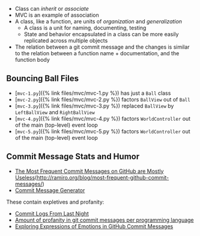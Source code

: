 * Class can *inherit* or *associate*
* MVC is an example of association
* A class, like a function, are units of *organization* and *generalization*
  * A class is a unit for naming, documenting, testing
  * State and behavior encapsulated in a class can be more easily replicated across multiple objects
* The relation between a git commit message and the changes is similar to the relation between a function name + documentation, and the function body

## Bouncing Ball Files

* [`mvc-1.py`]({% link files/mvc/mvc-1.py %}) has just a `Ball` class
* [`mvc-2.py`]({% link files/mvc/mvc-2.py %}) factors `BallView` out of `Ball`
* [`mvc-3.py`]({% link files/mvc/mvc-3.py %}) replaced `BallView` by `LeftBallView` and `RightBallView`
* [`mvc-4.py`]({% link files/mvc/mvc-4.py %}) factors `WorldController` out of the main (top-level) event loop
* [`mvc-5.py`]({% link files/mvc/mvc-5.py %}) factors `WorldController` out of the main (top-level) event loop

## Commit Message Stats and Humor

* [The Most Frequent Commit Messages on GitHub are Mostly Useless]()(http://ramiro.org/blog/most-frequent-github-commit-messages/)
* [Commit Message Generator](https://whatthecommit.com)

These contain expletives and profanity:

* [Commit Logs From Last Night](http://www.commitlogsfromlastnight.com)
* [Amount of profanity in git commit messages per programming language](http://andrewvos.com/2011/02/21/amount-of-profanity-in-git-commit-messages-per-programming-language)
* [Exploring Expressions of Emotions in GitHub Commit Messages](http://geeksta.net/geeklog/exploring-expressions-emotions-github-commit-messages/)
